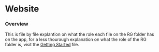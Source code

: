 # Website
### Overview
This is file by file explantion on what the role each file on the RG folder has on the app, for a less thourough explanation on what the role of the RG folder is, visit the [Getting Started](./Technical.md) file.